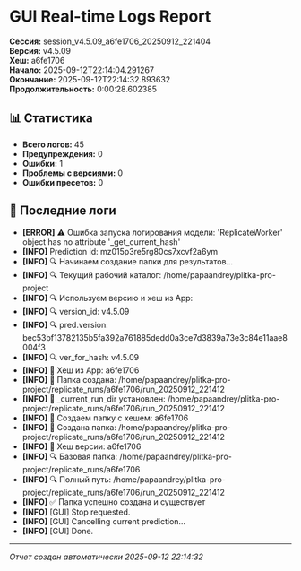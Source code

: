 # GUI Real-time Logs Report

**Сессия:** session_v4.5.09_a6fe1706_20250912_221404  
**Версия:** v4.5.09  
**Хеш:** a6fe1706  
**Начало:** 2025-09-12T22:14:04.291267  
**Окончание:** 2025-09-12T22:14:32.893632  
**Продолжительность:** 0:00:28.602385  

## 📊 Статистика

- **Всего логов:** 45
- **Предупреждения:** 0
- **Ошибки:** 1
- **Проблемы с версиями:** 0
- **Ошибки пресетов:** 0

## 📝 Последние логи

- **[ERROR]** ⚠️ Ошибка запуска логирования модели: 'ReplicateWorker' object has no attribute '_get_current_hash'
- **[INFO]** Prediction id: mz015p3re5rg80cs7xcvf2a6ym
- **[INFO]** 🔍 Начинаем создание папки для результатов...
- **[INFO]** 🔍 Текущий рабочий каталог: /home/papaandrey/plitka-pro-project
- **[INFO]** 🔍 Используем версию и хеш из App:
- **[INFO]** 🔍 version_id: v4.5.09
- **[INFO]** 🔍 pred.version: bec53bf13782135b5fa392a761885dedd0a3ce7d3839a73e3c84e11aae8004f3
- **[INFO]** 🔍 ver_for_hash: v4.5.09
- **[INFO]** 🔐 Хеш из App: a6fe1706
- **[INFO]** 🔄 Папка создана: /home/papaandrey/plitka-pro-project/replicate_runs/a6fe1706/run_20250912_221412
- **[INFO]** 🔄 _current_run_dir установлен: /home/papaandrey/plitka-pro-project/replicate_runs/a6fe1706/run_20250912_221412
- **[INFO]** 🔐 Создаем папку с хешем: a6fe1706
- **[INFO]** 📁 Создана папка: /home/papaandrey/plitka-pro-project/replicate_runs/a6fe1706/run_20250912_221412
- **[INFO]** 🔐 Хеш версии: a6fe1706
- **[INFO]** 🔍 Базовая папка: /home/papaandrey/plitka-pro-project/replicate_runs/a6fe1706
- **[INFO]** 🔍 Полный путь: /home/papaandrey/plitka-pro-project/replicate_runs/a6fe1706/run_20250912_221412
- **[INFO]** ✅ Папка успешно создана и существует
- **[INFO]** [GUI] Stop requested.
- **[INFO]** [GUI] Cancelling current prediction...
- **[INFO]** [GUI] Done.

---
*Отчет создан автоматически 2025-09-12 22:14:32*